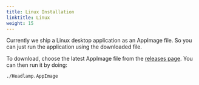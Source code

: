 ```yaml
---
title: Linux Installation
linktitle: Linux
weight: 15
---
```


Currently we ship a Linux desktop application as an AppImage file. So you
can just run the application using the downloaded file.

To download, choose the latest AppImage file from the [releases page](https://github.com/kinvolk/headlamp/releases).
You can then run it by doing:

```bash
./Headlamp.AppImage
```
